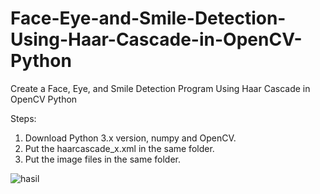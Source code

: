 # Face-Eye-and-Smile-Detection-Using-Haar-Cascade-in-OpenCV-Python
Create a Face, Eye, and Smile Detection Program Using Haar Cascade in OpenCV Python

Steps:

1. Download Python 3.x version, numpy and OpenCV.
2. Put the haarcascade_x.xml in the same folder.
3. Put the image files in the same folder.

![hasil](https://user-images.githubusercontent.com/34932072/103564650-7ca1de80-4ef1-11eb-8a51-6576bf17789f.PNG)
